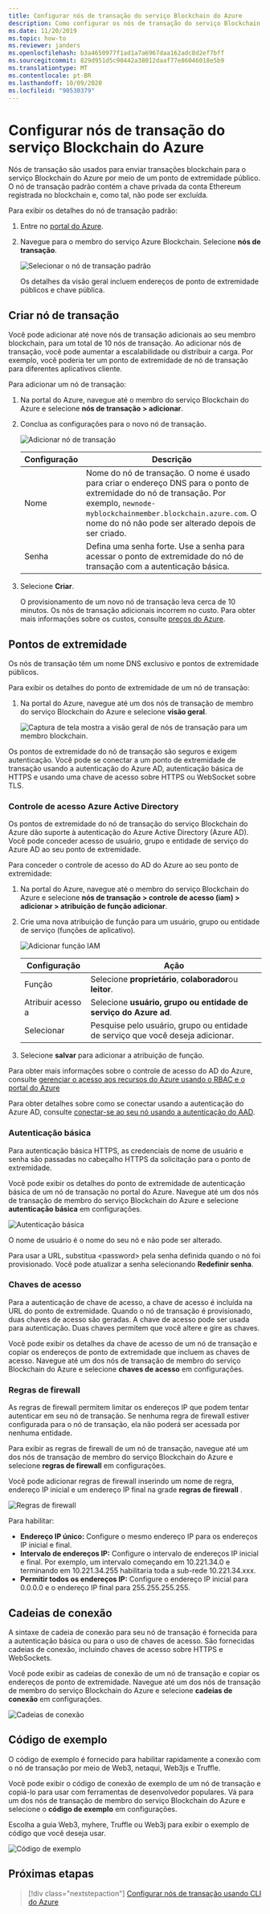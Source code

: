 ```yaml
---
title: Configurar nós de transação do serviço Blockchain do Azure
description: Como configurar os nós de transação do serviço Blockchain do Azure
ms.date: 11/20/2019
ms.topic: how-to
ms.reviewer: janders
ms.openlocfilehash: b3a4650977f1ad1a7a6967daa162adc8d2ef7bff
ms.sourcegitcommit: 829d951d5c90442a38012daaf77e86046018e5b9
ms.translationtype: MT
ms.contentlocale: pt-BR
ms.lasthandoff: 10/09/2020
ms.locfileid: "90530379"
---
```

# <a name="configure-azure-blockchain-service-transaction-nodes"></a>Configurar nós de transação do serviço Blockchain do Azure

Nós de transação são usados para enviar transações blockchain para o serviço Blockchain do Azure por meio de um ponto de extremidade público. O nó de transação padrão contém a chave privada da conta Ethereum registrada no blockchain e, como tal, não pode ser excluída.

Para exibir os detalhes do nó de transação padrão:

1. Entre no [portal do Azure](https://portal.azure.com).
1. Navegue para o membro do serviço Azure Blockchain. Selecione **nós de transação**.

    ![Selecionar o nó de transação padrão](./media/configure-transaction-nodes/nodes.png)

    Os detalhes da visão geral incluem endereços de ponto de extremidade públicos e chave pública.

## <a name="create-transaction-node"></a>Criar nó de transação

Você pode adicionar até nove nós de transação adicionais ao seu membro blockchain, para um total de 10 nós de transação. Ao adicionar nós de transação, você pode aumentar a escalabilidade ou distribuir a carga. Por exemplo, você poderia ter um ponto de extremidade de nó de transação para diferentes aplicativos cliente.

Para adicionar um nó de transação:

1. Na portal do Azure, navegue até o membro do serviço Blockchain do Azure e selecione **nós de transação > adicionar**.
1. Conclua as configurações para o novo nó de transação.

    ![Adicionar nó de transação](./media/configure-transaction-nodes/add-node.png)

    | Configuração | Descrição |
    |---------|-------------|
    | Nome | Nome do nó de transação. O nome é usado para criar o endereço DNS para o ponto de extremidade do nó de transação. Por exemplo, `newnode-myblockchainmember.blockchain.azure.com`. O nome do nó não pode ser alterado depois de ser criado. |
    | Senha | Defina uma senha forte. Use a senha para acessar o ponto de extremidade do nó de transação com a autenticação básica.

1. Selecione **Criar**.

    O provisionamento de um novo nó de transação leva cerca de 10 minutos. Os nós de transação adicionais incorrem no custo. Para obter mais informações sobre os custos, consulte [preços do Azure](https://aka.ms/ABSPricing).

## <a name="endpoints"></a>Pontos de extremidade

Os nós de transação têm um nome DNS exclusivo e pontos de extremidade públicos.

Para exibir os detalhes do ponto de extremidade de um nó de transação:

1. Na portal do Azure, navegue até um dos nós de transação de membro do serviço Blockchain do Azure e selecione **visão geral**.

    ![Captura de tela mostra a visão geral de nós de transação para um membro blockchain.](./media/configure-transaction-nodes/endpoints.png)

Os pontos de extremidade do nó de transação são seguros e exigem autenticação. Você pode se conectar a um ponto de extremidade de transação usando a autenticação do Azure AD, autenticação básica de HTTPS e usando uma chave de acesso sobre HTTPS ou WebSocket sobre TLS.

### <a name="azure-active-directory-access-control"></a>Controle de acesso Azure Active Directory

Os pontos de extremidade do nó de transação do serviço Blockchain do Azure dão suporte à autenticação do Azure Active Directory (Azure AD). Você pode conceder acesso de usuário, grupo e entidade de serviço do Azure AD ao seu ponto de extremidade.

Para conceder o controle de acesso do AD do Azure ao seu ponto de extremidade:

1. Na portal do Azure, navegue até o membro do serviço Blockchain do Azure e selecione **nós de transação > controle de acesso (iam) > adicionar > atribuição de função adicionar**.
1. Crie uma nova atribuição de função para um usuário, grupo ou entidade de serviço (funções de aplicativo).

    ![Adicionar função IAM](./media/configure-transaction-nodes/add-role.png)

    | Configuração | Ação |
    |---------|-------------|
    | Função | Selecione **proprietário**, **colaborador**ou **leitor**.
    | Atribuir acesso a | Selecione **usuário, grupo ou entidade de serviço do Azure ad**.
    | Selecionar | Pesquise pelo usuário, grupo ou entidade de serviço que você deseja adicionar.

1. Selecione **salvar** para adicionar a atribuição de função.

Para obter mais informações sobre o controle de acesso do AD do Azure, consulte [gerenciar o acesso aos recursos do Azure usando o RBAC e o portal do Azure](../../role-based-access-control/role-assignments-portal.md)

Para obter detalhes sobre como se conectar usando a autenticação do Azure AD, consulte [conectar-se ao seu nó usando a autenticação do AAD](configure-aad.md).

### <a name="basic-authentication"></a>Autenticação básica

Para autenticação básica HTTPS, as credenciais de nome de usuário e senha são passadas no cabeçalho HTTPS da solicitação para o ponto de extremidade.

Você pode exibir os detalhes do ponto de extremidade de autenticação básica de um nó de transação no portal do Azure. Navegue até um dos nós de transação de membro do serviço Blockchain do Azure e selecione **autenticação básica** em configurações.

![Autenticação básica](./media/configure-transaction-nodes/basic.png)

O nome de usuário é o nome do seu nó e não pode ser alterado.

Para usar a URL, substitua \<password\> pela senha definida quando o nó foi provisionado. Você pode atualizar a senha selecionando **Redefinir senha**.

### <a name="access-keys"></a>Chaves de acesso

Para a autenticação de chave de acesso, a chave de acesso é incluída na URL do ponto de extremidade. Quando o nó de transação é provisionado, duas chaves de acesso são geradas. A chave de acesso pode ser usada para autenticação. Duas chaves permitem que você altere e gire as chaves.

Você pode exibir os detalhes da chave de acesso de um nó de transação e copiar os endereços de ponto de extremidade que incluem as chaves de acesso. Navegue até um dos nós de transação de membro do serviço Blockchain do Azure e selecione **chaves de acesso** em configurações.

### <a name="firewall-rules"></a>Regras de firewall

As regras de firewall permitem limitar os endereços IP que podem tentar autenticar em seu nó de transação.  Se nenhuma regra de firewall estiver configurada para o nó de transação, ela não poderá ser acessada por nenhuma entidade.  

Para exibir as regras de firewall de um nó de transação, navegue até um dos nós de transação de membro do serviço Blockchain do Azure e selecione **regras de firewall** em configurações.

Você pode adicionar regras de firewall inserindo um nome de regra, endereço IP inicial e um endereço IP final na grade **regras de firewall** .

![Regras de firewall](./media/configure-transaction-nodes/firewall-rules.png)

Para habilitar:

* **Endereço IP único:** Configure o mesmo endereço IP para os endereços IP inicial e final.
* **Intervalo de endereços IP:** Configure o intervalo de endereços IP inicial e final. Por exemplo, um intervalo começando em 10.221.34.0 e terminando em 10.221.34.255 habilitaria toda a sub-rede 10.221.34.xxx.
* **Permitir todos os endereços IP:** Configure o endereço IP inicial para 0.0.0.0 e o endereço IP final para 255.255.255.255.

## <a name="connection-strings"></a>Cadeias de conexão

A sintaxe de cadeia de conexão para seu nó de transação é fornecida para a autenticação básica ou para o uso de chaves de acesso. São fornecidas cadeias de conexão, incluindo chaves de acesso sobre HTTPS e WebSockets.

Você pode exibir as cadeias de conexão de um nó de transação e copiar os endereços de ponto de extremidade. Navegue até um dos nós de transação de membro do serviço Blockchain do Azure e selecione **cadeias de conexão** em configurações.

![Cadeias de conexão](./media/configure-transaction-nodes/connection-strings.png)

## <a name="sample-code"></a>Código de exemplo

O código de exemplo é fornecido para habilitar rapidamente a conexão com o nó de transação por meio de Web3, netaqui, Web3js e Truffle.

Você pode exibir o código de conexão de exemplo de um nó de transação e copiá-lo para usar com ferramentas de desenvolvedor populares. Vá para um dos nós de transação de membro do serviço Blockchain do Azure e selecione o **código de exemplo** em configurações.

Escolha a guia Web3, myhere, Truffle ou Web3j para exibir o exemplo de código que você deseja usar.

![Código de exemplo](./media/configure-transaction-nodes/sample-code.png)

## <a name="next-steps"></a>Próximas etapas

> [!div class="nextstepaction"]
> [Configurar nós de transação usando CLI do Azure](manage-cli.md)
